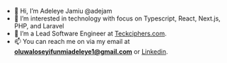 - 👋 Hi, I’m Adeleye Jamiu @adejam
- 👀 I’m interested in technology with focus on Typescript, React, Next.js, PHP, and Laravel
- 🌱 I’m a Lead Software Engineer at [Teckciphers.com](https://teckciphers.com).
- 📫 You can reach me on via my email at **oluwaloseyifunmiadeleye1@gmail.com** or [Linkedin](https://www.linkedin.com/in/adeleye-jamiu/).

<!---
adejam/adejam is a ✨ special ✨ repository because its `README.md` (this file) appears on your GitHub profile.
You can click the Preview link to take a look at your changes.
--->
